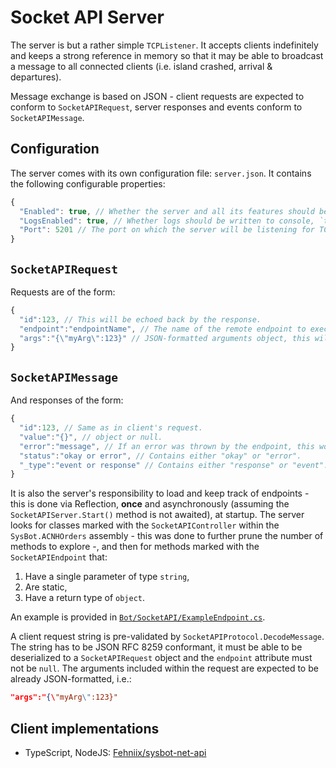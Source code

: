 # Socket API Server

The server is but a rather simple `TCPListener`. It accepts clients indefinitely and keeps a strong reference in memory so that it may be able to broadcast a message to all connected clients (i.e. island crashed, arrival & departures).

Message exchange is based on JSON - client requests are expected to conform to `SocketAPIRequest`, server responses and events conform to `SocketAPIMessage`.

## Configuration

The server comes with its own configuration file: `server.json`. It contains the following configurable properties:

```javascript
{
  "Enabled": true, // Whether the server and all its features should be enabled or disabled, `false` by default
  "LogsEnabled": true, // Whether logs should be written to console, `true` by default
  "Port": 5201 // The port on which the server will be listening for TCP clients, set to 5201 by default
}
```

## `SocketAPIRequest`

Requests are of the form:

```javascript
{
  "id":123, // This will be echoed back by the response.
  "endpoint":"endpointName", // The name of the remote endpoint to execute.
  "args":"{\"myArg\":123}" // JSON-formatted arguments object, this will be passed as a string to the endpoint whose responsibility will be to also deserialize it to the expected input type.
}
```

## `SocketAPIMessage`

And responses of the form:

```javascript
{
  "id":123, // Same as in client's request.
  "value":"{}", // object or null.
  "error":"message", // If an error was thrown by the endpoint, this would contain the error message.
  "status":"okay or error", // Contains either "okay" or "error".
  "_type":"event or response" // Contains either "response" or "event".
}
```

It is also the server's responsibility to load and keep track of endpoints - this is done via Reflection, **once** and asynchronously (assuming the `SocketAPIServer.Start()` method is not awaited), at startup. The server looks for classes marked with the `SocketAPIController` within the `SysBot.ACNHOrders` assembly - this was done to further prune the number of methods to explore -, and then for methods marked with the `SocketAPIEndpoint` that:

1. Have a single parameter of type `string`,
2. Are static,
3. Have a return type of `object`.

An example is provided in [`Bot/SocketAPI/ExampleEndpoint.cs`](https://github.com/Fehniix/SysBot.ACNHOrders/blob/main/Bot/SocketAPI/EndpointExample.cs).

A client request string is pre-validated by `SocketAPIProtocol.DecodeMessage`. The string has to be JSON RFC 8259 conformant, it must be able to be deserialized to a `SocketAPIRequest` object and the `endpoint` attribute must not be `null`. The arguments included within the request are expected to be already JSON-formatted, i.e.:

```json
"args":"{\"myArg\":123}"
```

## Client implementations

- TypeScript, NodeJS: [Fehniix/sysbot-net-api](https://github.com/Fehniix/sysbot-net-api)
